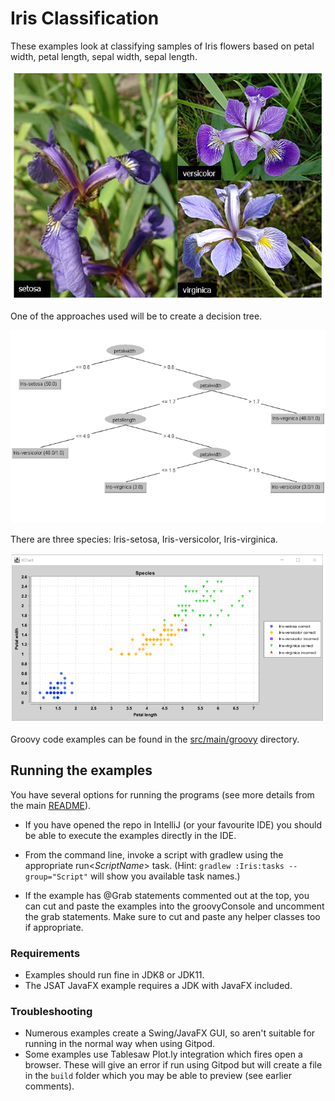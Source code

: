 <!--
SPDX-License-Identifier: Apache-2.0

Licensed under the Apache License, Version 2.0 (the "License");
you may not use this file except in compliance with the License.
You may obtain a copy of the License at

    https://www.apache.org/licenses/LICENSE-2.0

Unless required by applicable law or agreed to in writing, software
distributed under the License is distributed on an "AS IS" BASIS,
WITHOUT WARRANTIES OR CONDITIONS OF ANY KIND, either express or implied.
See the License for the specific language governing permissions and
limitations under the License.
-->

# Iris Classification

These examples look at classifying samples of Iris flowers based
on petal width, petal length, sepal width, sepal length.

![Iris Species](../../docs/images/IrisSpecies.png)

One of the approaches used will be to create a decision tree.

![Iris decision tree](../../docs/images/IrisDecisionTree.png)

There are three species: Iris-setosa, Iris-versicolor, Iris-virginica. 

![Iris Classes](../../docs/images/IrisClasses.png)

Groovy code examples can be found in the [src/main/groovy](src/main/groovy) directory.

## Running the examples

You have several options for running the programs (see more details from the main [README](../../README.md#running-the-examples)).

* If you have opened the repo in IntelliJ (or your favourite IDE) you should be able to execute the examples directly in the IDE.

* From the command line, invoke a script with gradlew using the appropriate run&lt;_ScriptName_&gt; task.
  (Hint: `gradlew :Iris:tasks --group="Script"` will show you available task names.)

* If the example has @Grab statements commented out at the top, you can cut and paste the examples into the groovyConsole
  and uncomment the grab statements. Make sure to cut and paste any helper classes too if appropriate.

### Requirements

* Examples should run fine in JDK8 or JDK11.
* The JSAT JavaFX example requires a JDK with JavaFX included.

### Troubleshooting

* Numerous examples create a Swing/JavaFX GUI, so aren't suitable for running in the normal way when using Gitpod.
* Some examples use Tablesaw Plot.ly integration which fires open a browser. These will give an error if run
  using Gitpod but will create a file in the `build` folder which you may be able to preview (see earlier comments).

